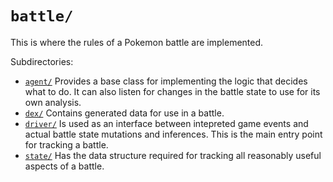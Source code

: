 # `battle/`
This is where the rules of a Pokemon battle are implemented.

Subdirectories:
* [`agent/`](agent/) Provides a base class for implementing the logic that decides what to do.
  It can also listen for changes in the battle state to use for its own analysis.
* [`dex/`](dex/) Contains generated data for use in a battle.
* [`driver/`](driver/) Is used as an interface between intepreted game events and actual battle state mutations and inferences.
  This is the main entry point for tracking a battle.
* [`state/`](state/) Has the data structure required for tracking all reasonably useful aspects of a battle.
